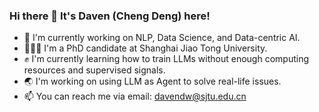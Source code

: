 ### Hi there 👋 It's Daven (Cheng Deng) here!

- 🔭 I'm currently working on NLP, Data Science, and Data-centric AI.
- 👩🏻‍💻 I'm a PhD candidate at Shanghai Jiao Tong University.
- ✊ I'm currently learning how to train LLMs without enough computing resources and supervised signals.
- 🌏 I'm working on using LLM as Agent to solve real-life issues.
- 📫 You can reach me via email: [davendw@sjtu.edu.cn](mailto:davendw@sjtu.edu.cn)
